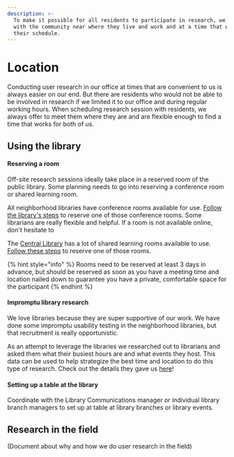 ```yaml
---
description: >-
  To make it possible for all residents to participate in research, we engage
  with the community near where they live and work and at a time that works with
  their schedule.
---
```


# Location

Conducting user research in our office at times that are convenient to us is always easier on our end. But there are residents who would not be able to be involved in research if we limited it to our office and during regular working hours. When scheduling research session with residents, we always offer to meet them where they are and are flexible enough to find a time that works for both of us.

## Using the library

#### Reserving a room

Off-site research sessions ideally take place in a reserved room of the public library. Some planning needs to go into reserving a conference room or shared learning room.

All neighborhood libraries have conference rooms available for use. [Follow the library's steps](https://library.austintexas.gov/meeting-rooms) to reserve one of those conference rooms. Some librarians are really flexible and helpful. If a room is not available online, don't hesitate to

The [Central Library](https://goo.gl/maps/XmaQ6wvu8x6RGFn67) has a lot of shared learning rooms available to use. [Follow these steps](https://library.austintexas.gov/central/shared-learning-rooms) to reserve one of those rooms.

{% hint style="info" %}
Rooms need to be reserved at least 3 days in advance, but should be reserved as soon as you have a meeting time and location nailed down to guarantee you have a private, comfortable space for the participant
{% endhint %}

#### Impromptu library research

We love libraries because they are super supportive of our work. We have done some impromptu usability testing in the neighborhood libraries, but that recruitment is really opportunistic.

As an attempt to leverage the libraries we researched out to librarians and asked them what their busiest hours are and what events they host. This data can be used to help strategize the best time and location to do this type of research. Check out the details they gave us [here](https://docs.google.com/spreadsheets/d/1UEmU\_guk1gGqGc8vTHQxs3kiRMDz8pdvJffKAxFImT0/edit?usp=sharing)!

#### Setting up a table at the library

Coordinate with the Library Communications manager or individual library branch managers to set up at table at library branches or library events.

## Research in the field

(Document about why and how we do user research in the field)



####
